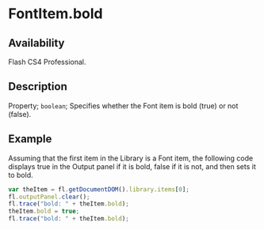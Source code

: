 # FontItem.bold

## Availability

Flash CS4 Professional.

## Description

Property; `boolean`; Specifies whether the Font item is bold (true) or not (false).

## Example

Assuming that the first item in the Library is a Font item, the following code displays true in the Output panel if it is bold, false if it is not, and then sets it to bold.

```javascript
var theItem = fl.getDocumentDOM().library.items[0];
fl.outputPanel.clear();
fl.trace("bold: " + theItem.bold);
theItem.bold = true;
fl.trace("bold: " + theItem.bold);
```
